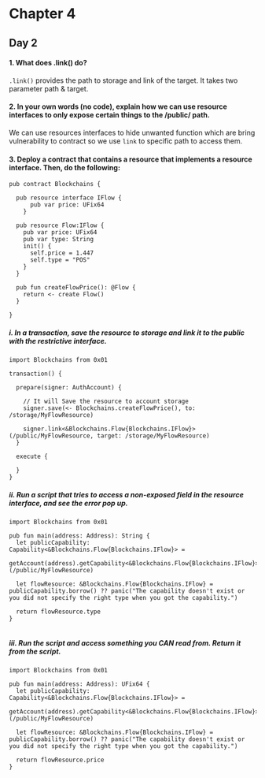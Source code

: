 # Chapter 4

## Day 2

#### 1. What does .link() do?

`.link()` provides the path to storage and link of the target.
It takes two parameter path & target.

#### 2. In your own words (no code), explain how we can use resource interfaces to only expose certain things to the /public/ path.

We can use resources interfaces to hide unwanted function which are bring vulnerability to contract so we use `link` to specific path to access them.

#### 3. Deploy a contract that contains a resource that implements a resource interface. Then, do the following:

```cadence
pub contract Blockchains {

  pub resource interface IFlow {
      pub var price: UFix64
    }

  pub resource Flow:IFlow {
    pub var price: UFix64
    pub var type: String
    init() {
      self.price = 1.447
      self.type = "POS"
    }
  }

  pub fun createFlowPrice(): @Flow {
    return <- create Flow()
  }

}
```

##### i. In a transaction, save the resource to storage and link it to the public with the restrictive interface.

```cadence
import Blockchains from 0x01

transaction() {

  prepare(signer: AuthAccount) {

    // It will Save the resource to account storage
    signer.save(<- Blockchains.createFlowPrice(), to: /storage/MyFlowResource)

    signer.link<&Blockchains.Flow{Blockchains.IFlow}>(/public/MyFlowResource, target: /storage/MyFlowResource)
  }

  execute {

  }
}

```

##### ii. Run a script that tries to access a non-exposed field in the resource interface, and see the error pop up.

```cadence
import Blockchains from 0x01

pub fun main(address: Address): String {
  let publicCapability: Capability<&Blockchains.Flow{Blockchains.IFlow}> =
    getAccount(address).getCapability<&Blockchains.Flow{Blockchains.IFlow}>(/public/MyFlowResource)

  let flowResource: &Blockchains.Flow{Blockchains.IFlow} = publicCapability.borrow() ?? panic("The capability doesn't exist or you did not specify the right type when you got the capability.")

  return flowResource.type
}


```

##### iii. Run the script and access something you CAN read from. Return it from the script.

```cadence
import Blockchains from 0x01

pub fun main(address: Address): UFix64 {
  let publicCapability: Capability<&Blockchains.Flow{Blockchains.IFlow}> =
    getAccount(address).getCapability<&Blockchains.Flow{Blockchains.IFlow}>(/public/MyFlowResource)

  let flowResource: &Blockchains.Flow{Blockchains.IFlow} = publicCapability.borrow() ?? panic("The capability doesn't exist or you did not specify the right type when you got the capability.")

  return flowResource.price
}


```
